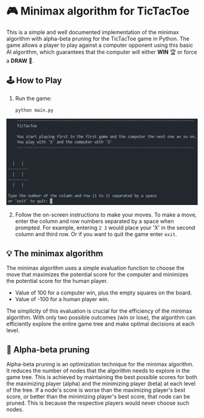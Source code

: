 # 🎮 Minimax algorithm for TicTacToe

This is a simple and well documented implementation of the minimax algorithm with alpha-beta pruning for the TicTacToe game in Python. The game allows a player to play against a computer opponent using this basic AI algorithm, which guarantees that the computer will either **WIN** 🏆 or force a **DRAW** 🤝.

## 🕹️ How to Play

1. Run the game:

    ```bash
    python main.py
    ```

![TicTacToe game](images/game_start.png)

2. Follow the on-screen instructions to make your moves. To make a move, enter the column and row numbers separated by a space when prompted. For example, entering `2 3` would place your 'X' in the second column and third row. Or if you want to quit the game enter `exit`.

## 💡 The minimax algorithm

The minimax algorithm uses a simple evaluation function to choose the move that maximizes the potential score for the computer and minimizes the potential score for the human player. 

- Value of 100 for a computer win, plus the empty squares on the board.
- Value of -100 for a human player win. 

The simplicity of this evaluation is crucial for the efficiency of the minimax algorithm. With only two possible outcomes (win or lose), the algorithm can efficiently explore the entire game tree and make optimal decisions at each level.

## 🚀 Alpha-beta pruning

Alpha-beta pruning is an optimization technique for the minimax algorithm. It reduces the number of nodes that the algorithm needs to explore in the game tree. This is achieved by maintaining the best possible scores for both the maximizing player (alpha) and the minimizing player (beta) at each level of the tree. If a node's score is worse than the maximizing player's best score, or better than the minimizing player's best score, that node can be pruned. This is because the respective players would never choose such nodes.
